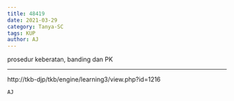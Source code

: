 ```yaml
---
title: 48419
date: 2021-03-29
category: Tanya-SC
tags: KUP
author: AJ
---
```


prosedur keberatan, banding dan PK

---

http://tkb-djp/tkb/engine/learning3/view.php?id=1216

`AJ`
